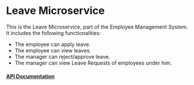 # Leave Microservice

This is the Leave Microservice, part of the Employee Management System.
It includes the following functionalities:
  <ul>
  <li>The employee can apply leave.</li>
  <li>The employee can view leaves.</li>
  <li>The manager can reject/approve leave.</li>
  <li>The manager can view Leave Requests of employees under him.</li>
  </ul>

<a href="https://documenter.getpostman.com/view/10075006/UzQyq3kJ" > <h4> API Documentation </h4> </a>
